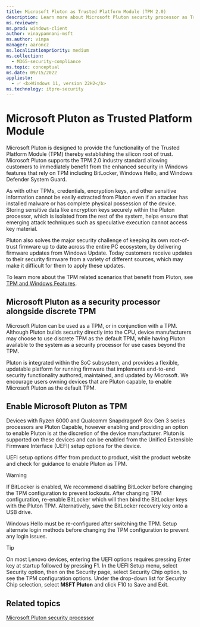 ```yaml
---
title: Microsoft Pluton as Trusted Platform Module (TPM 2.0)
description: Learn more about Microsoft Pluton security processor as Trusted Platform Module (TPM 2.0)
ms.reviewer: 
ms.prod: windows-client
author: vinaypamnani-msft
ms.author: vinpa
manager: aaroncz
ms.localizationpriority: medium
ms.collection: 
  - M365-security-compliance
ms.topic: conceptual
ms.date: 09/15/2022
appliesto: 
  - ✅ <b>Windows 11, version 22H2</b>
ms.technology: itpro-security
---
```


# Microsoft Pluton as Trusted Platform Module

Microsoft Pluton is designed to provide the functionality of the Trusted Platform Module (TPM) thereby establishing the silicon root of trust. Microsoft Pluton supports the TPM 2.0 industry standard allowing customers to immediately benefit from the enhanced security in Windows features that rely on TPM including BitLocker, Windows Hello, and Windows Defender System Guard.

As with other TPMs, credentials, encryption keys, and other sensitive information cannot be easily extracted from Pluton even if an attacker has installed malware or has complete physical possession of the device. Storing sensitive data like encryption keys securely within the Pluton processor, which is isolated from the rest of the system, helps ensure that emerging attack techniques such as speculative execution cannot access key material.

Pluton also solves the major security challenge of keeping its own root-of-trust firmware up to date across the entire PC ecosystem, by delivering firmware updates from Windows Update. Today customers receive updates to their security firmware from a variety of different sources, which may make it difficult for them to apply these updates.

To learn more about the TPM related scenarios that benefit from Pluton, see [TPM and Windows Features](/windows/security/information-protection/tpm/tpm-recommendations#tpm-and-windows-features).

## Microsoft Pluton as a security processor alongside discrete TPM

Microsoft Pluton can be used as a TPM, or in conjunction with a TPM. Although Pluton builds security directly into the CPU, device manufacturers may choose to use discrete TPM as the default TPM, while having Pluton available to the system as a security processor for use cases beyond the TPM.

Pluton is integrated within the SoC subsystem, and provides a flexible, updatable platform for running firmware that implements end-to-end security functionality authored, maintained, and updated by Microsoft. We encourage users owning devices that are Pluton capable, to enable Microsoft Pluton as the default TPM.

## Enable Microsoft Pluton as TPM

Devices with Ryzen 6000 and Qualcomm Snapdragon® 8cx Gen 3 series processors are Pluton Capable, however enabling and providing an option to enable Pluton is at the discretion of the device manufacturer. Pluton is supported on these devices and can be enabled from the Unified Extensible Firmware Interface (UEFI) setup options for the device.

UEFI setup options differ from product to product, visit the product website and check for guidance to enable Pluton as TPM.

> [!WARNING]
> If BitLocker is enabled, We recommend disabling BitLocker before changing the TPM configuration to prevent lockouts. After changing TPM configuration, re-enable BitLocker which will then bind the BitLocker keys with the Pluton TPM. Alternatively, save the BitLocker recovery key onto a USB drive.
>
> Windows Hello must be re-configured after switching the TPM. Setup alternate login methods before changing the TPM configuration to prevent any login issues.

> [!TIP]
> On most Lenovo devices, entering the UEFI options requires pressing Enter key at startup followed by pressing F1. In the UEFI Setup menu, select Security option, then on the Security page, select Security Chip option, to see the TPM configuration options. Under the drop-down list for Security Chip selection, select **MSFT Pluton** and click F10 to Save and Exit.

## Related topics

[Microsoft Pluton security processor](/windows/security/information-protection/pluton/microsoft-pluton-security-processor)
